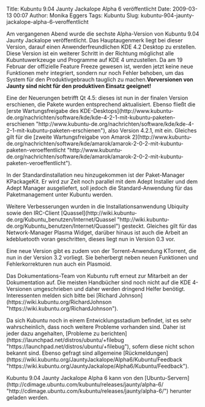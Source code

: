 Title: Kubuntu 9.04 Jaunty Jackalope Alpha 6 veröffentlicht
Date: 2009-03-13 00:07
Author: Monika Eggers
Tags: Kubuntu
Slug: kubuntu-904-jaunty-jackalope-alpha-6-veroffentlicht

Am vergangenen Abend wurde die sechste Alpha-Version von Kubuntu 9.04
Jaunty Jackalope veröffentlicht. Das Hauptaugenmerk liegt bei dieser
Version, darauf einen Anwenderfreundlichen KDE 4.2 Desktop zu erstellen.
Diese Version ist ein weiterer Schritt in der Richtung möglichst alle
Kubuntuwerkzeuge und Programme auf KDE 4 umzustellen. Da am 19 Februar
der offizielle Feature Freeze gewesen ist, werden jetzt keine neue
Funktionen mehr integriert, sondern nur noch Fehler behoben, um das
System für den Produktivgebrauch tauglich zu machen.**Vorversionen von
Jaunty sind nicht für den produktiven Einsatz geeignet!**

</p>
Eine der Neuerungen betrifft Qt 4.5: dieses ist nun in der finalen
Version erschienen, die Pakete wurden entsprechend aktualisiert. Ebenso
fließt die [erste Wartungsfreigabe des
KDE-Desktops](http://www.kubuntu-de.org/nachrichten/software/kde/kde-4-2-1-mit-kubuntu-paketen-erschienen "http://www.kubuntu-de.org/nachrichten/software/kde/kde-4-2-1-mit-kubuntu-paketen-erschienen"), also Version 4.2.1, mit ein. Gleiches gilt für die [zweite
Wartungsfreigabe von Amarok
2](http://www.kubuntu-de.org/nachrichten/software/kde/amarok/amarok-2-0-2-mit-kubuntu-paketen-veroeffentlicht "http://www.kubuntu-de.org/nachrichten/software/kde/amarok/amarok-2-0-2-mit-kubuntu-paketen-veroeffentlicht").

</p>
<!--break--><!--break-->

In der Standardinstallation neu hinzugekommen ist der Paket-Manager
KPackageKit. Er wird zur Zeit noch parallel mit dem Adept Installer und
dem Adept Manager ausgeliefert, soll jedoch die Standard-Anwendung für
das Paketmanagement unter Kubuntu werden.

</p>
Weitere Verbesserungen wurden in die Installationsanwendung Ubiquity
sowie den IRC-Client
[Quassel](http://wiki.kubuntu-de.org/Kubuntu_benutzen/Internet/Quassel "http://wiki.kubuntu-de.org/Kubuntu_benutzen/Internet/Quassel") gesteckt. Gleiches gilt für das Network-Manager Plasma Widget,
darüber hinaus ist auch die Arbeit an kdebluetooth voran geschritten,
dieses liegt nun in Version 0.3 vor.

</p>
Eine neue Version gibt es zudem von der Torrent-Anwendung KTorrent, die
nun in der Version 3.2 vorliegt. Sie beherbergt neben neuen Funktionen
und Fehlerkorrekturen nun auch ein Plasmoid.

</p>
Das Dokumentations-Team von Kubuntu ruft erneut zur Mitarbeit an der
Dokumentation auf. Die meisten Handbücher sind noch nicht auf die KDE
4-Versionen umgeschrieben und daher werden dringend Helfer benötigt.
Interessenten melden sich bitte bei [Richard
Johnson](https://wiki.kubuntu.org/RichardJohnson "https://wiki.kubuntu.org/RichardJohnson").

</p>
Da sich Kubuntu noch in einem Entwicklungsstadium befindet, ist es sehr
wahrscheinlich, dass noch weitere Probleme vorhanden sind. Daher ist
jeder dazu angehalten, [Probleme zu
berichten](https://launchpad.net/distros/ubuntu/+filebug "https://launchpad.net/distros/ubuntu/+filebug"), sofern diese nicht schon bekannt sind. Ebenso gefragt sind
allgemeine
[Rückmeldungen](https://wiki.kubuntu.org/JauntyJackalope/Alpha6/Kubuntu/Feedback "https://wiki.kubuntu.org/JauntyJackalope/Alpha6/Kubuntu/Feedback").

</p>
Kubuntu 9.04 Jaunty Jackalope Alpha 6 kann von den
[Ubuntu-Servern](http://cdimage.ubuntu.com/kubuntu/releases/jaunty/alpha-6/ "http://cdimage.ubuntu.com/kubuntu/releases/jaunty/alpha-6/") herunter geladen werden.

</p>

